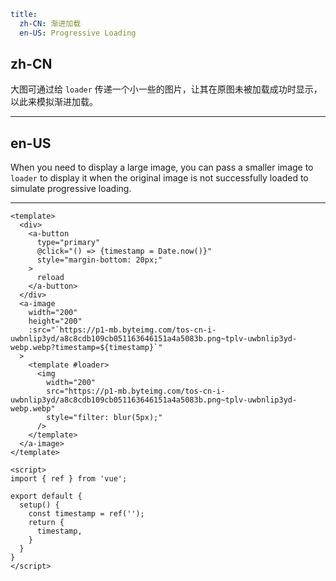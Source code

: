 ```yaml
title:
  zh-CN: 渐进加载
  en-US: Progressive Loading
```

## zh-CN

大图可通过给 `loader` 传递一个小一些的图片，让其在原图未被加载成功时显示，以此来模拟渐进加载。

---

## en-US

When you need to display a large image, you can pass a smaller image to `loader` to display it when the original image is not successfully loaded to simulate progressive loading.

---

```vue
<template>
  <div>
    <a-button
      type="primary"
      @click="() => {timestamp = Date.now()}"
      style="margin-bottom: 20px;"
    >
      reload
    </a-button>
  </div>
  <a-image
    width="200"
    height="200"
    :src="`https://p1-mb.byteimg.com/tos-cn-i-uwbnlip3yd/a8c8cdb109cb051163646151a4a5083b.png~tplv-uwbnlip3yd-webp.webp?timestamp=${timestamp}`"
  >
    <template #loader>
      <img
        width="200"
        src="https://p1-mb.byteimg.com/tos-cn-i-uwbnlip3yd/a8c8cdb109cb051163646151a4a5083b.png~tplv-uwbnlip3yd-webp.webp"
        style="filter: blur(5px);"
      />
    </template>
  </a-image>
</template>

<script>
import { ref } from 'vue';

export default {
  setup() {
    const timestamp = ref('');
    return {
      timestamp,
    }
  }
}
</script>
```
